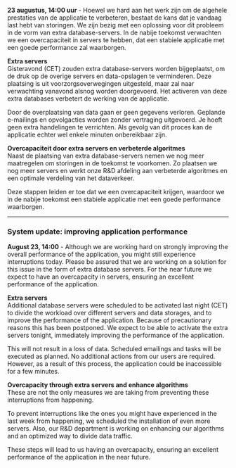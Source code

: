 **23 augustus, 14:00 uur** - Hoewel we hard aan het werk zijn om de
algehele prestaties van de applicatie te verbeteren, bestaat de kans dat
je vandaag last hebt van storingen. We zijn bezig met een oplossing voor
dit probleem in de vorm van extra database-servers. In de nabije
toekomst verwachten we een overcapaciteit in servers te hebben, dat een
stabiele applicatie met een goede performance zal waarborgen.

**Extra servers**\
 Gisteravond (CET) zouden extra database-servers worden bijgeplaatst, om
de druk op de overige servers en data-opslagen te verminderen. Deze
plaatsing is uit voorzorgsoverwegingen uitgesteld, maar zal naar
verwachting vanavond alsnog worden doorgevoerd. Het activeren van deze
extra databases verbetert de werking van de applicatie.

Door de overplaatsing van data gaan er geen gegevens verloren. Geplande
e-mailings en opvolgacties worden zonder vertraging uitgevoerd. Je hoeft
geen extra handelingen te verrichten. Als gevolg van dit proces kan de
applicatie echter wel enkele minuten onbereikbaar zijn.

**Overcapaciteit door extra servers en verbeterde algoritmes**\
 Naast de plaatsing van extra database-servers nemen we nog meer
maatregelen om storingen in de toekomst te voorkomen. Zo plaatsen we nog
meer servers en werkt onze R&D afdeling aan verbeterde algoritmes en een
optimale verdeling van het dataverkeer.

Deze stappen leiden er toe dat we een overcapaciteit krijgen, waardoor
we in de nabije toekomst een stabiele applicatie met een goede
performance waarborgen.

* * * * *

### System update: improving application performance

**August 23, 14:00** - Although we are working hard on strongly
improving the overall performance of the application, you might still
experience interruptions today. Please be assured that we are working on
a solution for this issue in the form of extra database servers. For the
near future we expect to have an overcapacity in servers, ensuring an
excellent performance of the application.

**Extra servers**\
 Additional database servers were scheduled to be activated last night
(CET) to divide the workload over different servers and data storages,
and to improve the performance of the application. Because of
precautionary reasons this has been postponed. We expect to be able to
activate the extra servers tonight, immediately improving the
performance of the application.

This will not result in a loss of data. Scheduled emailings and tasks
will be executed as planned. No additional actions from our users are
required. However, as a result of this process, the application could be
inaccessible for a few minutes.

**Overcapacity through extra servers and enhance algorithms**\
 These are not the only measures we are taking from preventing these
interruptions from happening.

To prevent interruptions like the ones you might have experienced in the
last week from happening, we scheduled the installation of even more
servers. Also, our R&D department is working on enhancing our algorithms
and an optimized way to divide data traffic.

These steps will lead to us having an overcapacity, ensuring an
excellent performance of the application in the near future.
